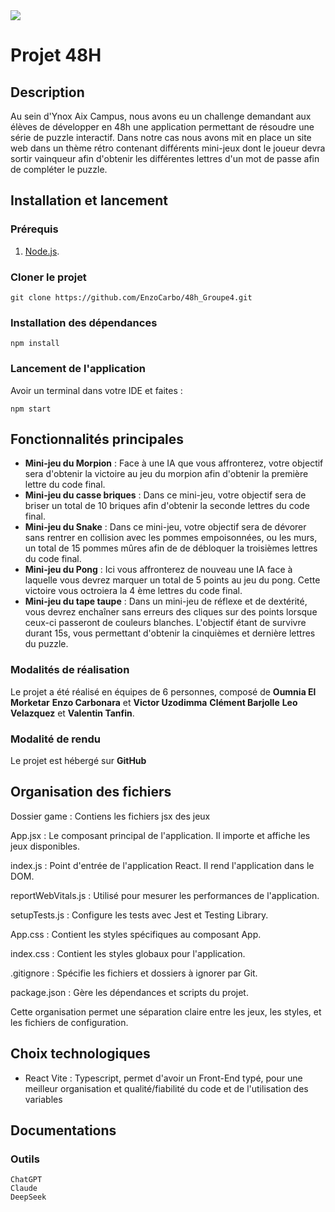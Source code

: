 <img src="https://foundations.projectpythia.org/_images/GitHub-logo.png" style=justify-content:center;>
 
# Projet 48H
 
## Description
Au sein d'Ynox Aix Campus, nous avons eu un challenge demandant aux élèves de développer en 48h une application permettant de résoudre une série de puzzle interactif.
Dans notre cas nous avons mit en place un site web dans un thème rétro contenant différents mini-jeux dont le joueur devra sortir vainqueur afin d'obtenir les différentes lettres d'un mot de passe afin de compléter le puzzle.
 
 
## Installation et lancement
### Prérequis
1. [Node.js](https://nodejs.org/).
 
 
### Cloner le projet
 
    git clone https://github.com/EnzoCarbo/48h_Groupe4.git
 
 
### Installation des dépendances
 
    npm install
 
 
### Lancement de l'application
Avoir un terminal dans votre IDE et faites :
 
    npm start
 
 
## Fonctionnalités principales
 
- **Mini-jeu du Morpion** : Face à une IA que vous affronterez, votre objectif sera d'obtenir la victoire au jeu du morpion afin d'obtenir la première lettre du code final.
- **Mini-jeu du casse briques** : Dans ce mini-jeu, votre objectif sera de briser un total de 10 briques afin d'obtenir la seconde lettres du code final.
- **Mini-jeu du Snake** : Dans ce mini-jeu, votre objectif sera de dévorer sans rentrer en collision avec les pommes empoisonnées, ou les murs, un total de 15 pommes mûres afin de de débloquer la troisièmes lettres du code final.
- **Mini-jeu du Pong** : Ici vous affronterez de nouveau une IA face à laquelle vous devrez marquer un total de 5 points au jeu du pong. Cette victoire vous octroiera la 4 ème lettres du code final.
- **Mini-jeu du tape taupe** : Dans un mini-jeu de réflexe et de dextérité, vous devrez enchaîner sans erreurs des cliques sur des points lorsque ceux-ci passeront de couleurs blanches. L'objectif étant de survivre durant 15s, vous permettant d'obtenir la cinquièmes et dernière lettres du puzzle.
 
### Modalités de réalisation
Le projet a été réalisé en équipes de 6 personnes, composé de **Oumnia El Morketar** **Enzo Carbonara** et **Victor Uzodimma** **Clément Barjolle** **Leo Velazquez** et **Valentin Tanfin**.
 
### Modalité de rendu
Le projet est hébergé sur **GitHub**
 
## Organisation des fichiers
 
 
Dossier game : Contiens les fichiers jsx des jeux 
 
App.jsx : Le composant principal de l'application. Il importe et affiche les jeux disponibles.
 
index.js : Point d'entrée de l'application React. Il rend l'application dans le DOM.
 
reportWebVitals.js : Utilisé pour mesurer les performances de l'application.
 
setupTests.js : Configure les tests avec Jest et Testing Library.
 
App.css : Contient les styles spécifiques au composant App.
 
index.css : Contient les styles globaux pour l'application.
 
.gitignore : Spécifie les fichiers et dossiers à ignorer par Git.
 
package.json : Gère les dépendances et scripts du projet.
 
Cette organisation permet une séparation claire entre les jeux, les styles, et les fichiers de configuration.
 
 
## Choix technologiques
- React Vite : Typescript, permet d'avoir un Front-End typé, pour une meilleur organisation et qualité/fiabilité du code et de l'utilisation des variables
 
 
 
## Documentations
### Outils
 
    ChatGPT
    Claude
    DeepSeek